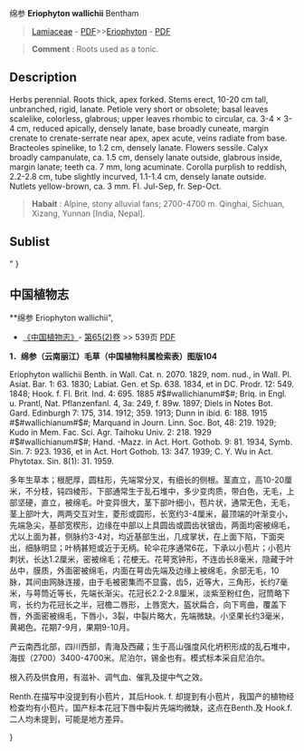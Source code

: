 绵参 **Eriophyton wallichii** Bentham

> [Lamiaceae](http://www.iplant.cn/info/Lamiaceae?t=foc) - [PDF](http://www.iplant.cn/foc/pdf/Lamiaceae.pdf)>>[Eriophyton](http://www.iplant.cn/info/Eriophyton?t=foc) - [PDF](http://www.iplant.cn/foc/pdf/Eriophyton.pdf)


> **Comment** : 
> Roots used as a tonic.

## Description

Herbs perennial. Roots thick, apex forked. Stems erect, 10-20 cm tall, unbranched, rigid, lanate. Petiole very short or obsolete; basal leaves scalelike, colorless, glabrous; upper leaves rhombic to circular, ca. 3-4 × 3-4 cm, reduced apically, densely lanate, base broadly cuneate, margin crenate to crenate-serrate near apex, apex acute, veins radiate from base. Bracteoles spinelike, to 1.2 cm, densely lanate. Flowers sessile. Calyx broadly campanulate, ca. 1.5 cm, densely lanate outside, glabrous inside, margin lanate; teeth ca. 7 mm, long acuminate. Corolla purplish to reddish, 2.2-2.8 cm, tube slightly incurved, 1.1-1.4 cm, densely lanate outside. Nutlets yellow-brown, ca. 3 mm. Fl. Jul-Sep, fr. Sep-Oct.


> **Habait** : 
> Alpine, stony alluvial fans; 2700-4700 m. Qinghai, Sichuan, Xizang, Yunnan [India, Nepal].


## Sublist
"
}
## 中国植物志



**绵参 Eriophyton wallichii",



* [《中国植物志》](http://www.iplant.cn/frps)- [第65(2)卷](http://www.iplant.cn/frps/vol/65(2)) >> 539页 [PDF](http://www.iplant.cn/frps/pdf/65(2)/539.PDF)


**1．绵参（云南丽江）毛草（中国植物科属检索表）图版104**

Eriophyton wallichii Benth. in Wall. Cat. n. 2070. 1829, nom. nud., in Wall. Pl. Asiat. Bar. 1: 63. 1830; Labiat. Gen. et Sp. 638. 1834, et in DC. Prodr. 12: 549. 1848; Hook. f. Fl. Brit. Ind. 4: 695. 1885 #$#wallichianum#$#; Briq. in Engl. u. Prantl, Nat. Pflanzenfanl. 4, 3a: 249, f. 89w. 1897; Diels in Notes Bot. Gard. Edinburgh 7: 175, 314. 1912; 359. 1913; Dunn in ibid. 6: 188. 1915 #$#wallichianum#$#; Marquand in Journ. Linn. Soc. Bot, 48: 219. 1929; Kudo in Mem. Fac. Sci. Agr. Taihoku Univ. 2: 218. 1929 #$#wallichianum#$#; Hand. -Mazz. in Act. Hort. Gothob. 9: 81. 1934, Symb. Sin. 7: 923. 1936, et in Act. Hort Gothob. 13: 347. 1939; C. Y. Wu in Act. Phytotax. Sin. 8(1): 31. 1959.

多年生草本；根肥厚，圆柱形，先端常分叉，有细长的侧根。茎直立，高10-20厘米，不分枝，钝四棱形，下部通常生于乱石堆中，多少变肉质，带白色，无毛，上部坚硬，直立，被绵毛。叶变异很大，茎下部叶细小，苞片状，通常无色，无毛，茎上部叶大，两两交互对生，菱形或圆形，长宽约3-4厘米，最顶端的叶渐变小，先端急尖，基部宽楔形，边缘在中部以上具圆齿或圆齿状锯齿，两面均密被绵毛，尤以上面为甚，侧脉约3-4对，均近基部生出，几成掌状，在上面下陷，下面突出，细脉明显；叶柄甚短或近于无柄。轮伞花序通常6花，下承以小苞片；小苞片刺状，长达1.2厘米，密被绵毛；花梗无。花萼宽钟形，不连齿长8毫米，隐藏于叶丛中，膜质，外面密被绵毛，内面在萼齿先端及边缘上被绵毛，余部无毛，10脉，其间由网脉连接，由于毛被密集而不显露，齿5，近等大，三角形，长约7毫米，与萼筒近等长，先端长渐尖。花冠长2.2-2.8厘米，淡紫至粉红色，冠筒略下弯，长约为花冠长之半，冠檐二唇形，上唇宽大，盔状扁合，向下弯曲，覆盖下唇，外面密被绵毛，下唇小，3裂，中裂片略大，先端微缺。小坚果长约3毫米，黄褐色。花期7-9月，果期9-10月。

产云南西北部，四川西部，青海及西藏；生于高山强度风化坍积形成的乱石堆中，海拔（2700）3400-4700米。尼泊尔，锡金也有。模式标本采自尼泊尔。

根入药及供食用，有滋补、调气血、催乳及提中气之效。

Renth.在描写中没提到有小苞片，其后Hook. f. 却提到有小苞片，我国产的植物经检查均有小苞片。国产标本花冠下唇中裂片先端均微缺，这点在Benth.及 Hook.f.二人均未提到，可能是地方差异。



}